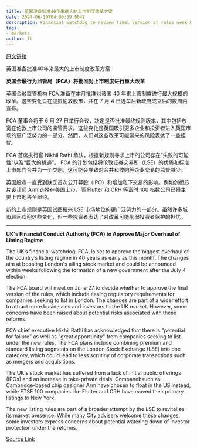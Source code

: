 ```yaml
---
title: 英国准备批准40年来最大的上市制度改革方案
date: 2024-06-10T04:00:59.904Z
description: Financial watchdog to review final version of rules week before July 4 poll
tags: 
- markets
author: ft
---
```


[原文链接](https://ft.com/content/5c9a948e-8a43-4e82-8e11-8d06bda96971)

英国准备批准40年来最大的上市制度改革方案

**英国金融行为监管局（FCA）将批准对上市制度进行重大改革**

英国金融监管机构 FCA 准备在本月批准对该国 40 年来上市制度进行最大规模的改革。这些变化旨在提振伦敦股市，并在 7 月 4 日选举后新政府成立后的数周内宣布。

FCA 董事会将于 6 月 27 日举行会议，决定是否批准最终规则版本，其中包括放宽在伦敦上市公司的监管要求。这些变化是英国吸引更多企业和投资者进入英国市场的更广泛努力的一部分。然而，人们对这些改革可能带来的风险表达了一些担忧。

FCA 首席执行官 Nikhil Rathi 承认，根据新规则寻求上市的公司存在“失败的可能性”以及“巨大的机遇”。 FCA 的计划包括将伦敦证券交易所（LSE）的优质和标准上市部门合并为一个类别，这可能会导致对合并和收购等企业交易的监督减少。

英国股市一直受到缺乏首次公开募股（IPO）和增加私下交易的影响。例如剑桥芯片设计师 Arm 选择在美国上市，而 Flutter 和 CRH 等富时 100 指数公司已将主要上市地移至纽约。

新的上市规则是英国试图振兴 LSE 市场地位的更广泛努力的一部分。虽然许多城市顾问欢迎这些变化，但一些投资者表达了对改革可能削弱投资者保护的担忧。

---

 **UK's Financial Conduct Authority (FCA) to Approve Major Overhaul of Listing Regime**

The UK’s financial watchdog, FCA, is set to approve the biggest overhaul of the country’s listing regime in 40 years as early as this month. The changes aim at boosting London's ailing stock market and could be announced within weeks following the formation of a new government after the July 
4 election.

The FCA board will meet on June 27 to decide whether to approve the final version of the rules, which include easing regulatory requirements for companies seeking to list in London. The changes are part of a wider effort to attract more businesses and investors to the UK market. However, some concerns have been raised about potential risks associated with these reforms.

FCA chief executive Nikhil Rathi has acknowledged that there is "potential for failure" as well as "great opportunity" from companies seeking to list under the new rules. The FCA plans include combining premium and standard listing segments on the London Stock Exchange (LSE) into one category, which could lead to less scrutiny of corporate transactions such as mergers and acquisitions.

The UK's stock market has suffered from a lack of initial public offerings (IPOs) and an increase in take-private deals. Companebsuch as Cambridge-based chip designer Arm have chosen to float in the US instead, while FTSE 100 companies like Flutter and CRH have moved their primary listings to New York.

The new listing rules are part of a broader attempt by the LSE to revitalize its market presence. While many City advisers welcome these changes, some investors express concerns about potential watering down of investor protection under the reforms.

[Source Link](https://ft.com/content/5c9a948e-8a43-4e82-8e11-8d06bda96971)

